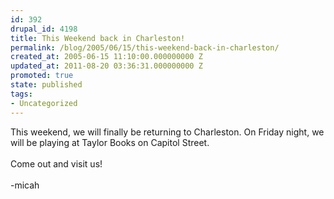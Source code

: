 ```yaml
---
id: 392
drupal_id: 4198
title: This Weekend back in Charleston!
permalink: /blog/2005/06/15/this-weekend-back-in-charleston/
created_at: 2005-06-15 11:10:00.000000000 Z
updated_at: 2011-08-20 03:36:31.000000000 Z
promoted: true
state: published
tags:
- Uncategorized
---
```

This weekend, we will finally be returning to Charleston. On Friday night, we will be playing at Taylor Books on Capitol Street.<br /><br />Come out and visit us!<br /><br />-micah
